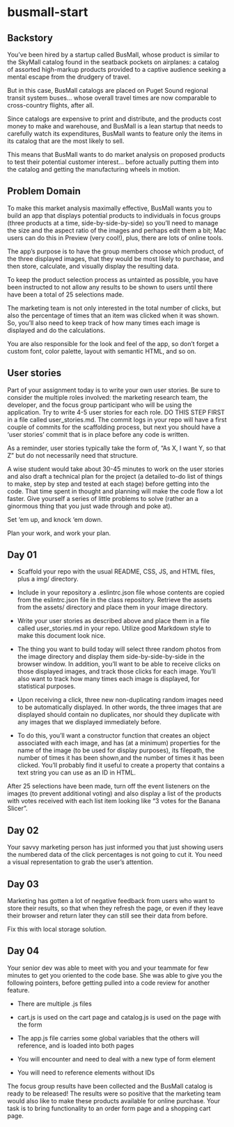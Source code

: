 # busmall-start

## Backstory


You’ve been hired by a startup called BusMall, whose product is similar to the SkyMall catalog found in the seatback pockets on airplanes: a catalog of assorted high-markup products provided to a captive audience seeking a mental escape from the drudgery of travel.


But in this case, BusMall catalogs are placed on Puget Sound regional transit system buses… whose overall travel times are now comparable to cross-country flights, after all.


Since catalogs are expensive to print and distribute, and the products cost money to make and warehouse, and BusMall is a lean startup that needs to carefully watch its expenditures, BusMall wants to feature only the items in its catalog that are the most likely to sell.


This means that BusMall wants to do market analysis on proposed products to test their potential customer interest… before actually putting them into the catalog and getting the manufacturing wheels in motion.

## Problem Domain


To make this market analysis maximally effective, BusMall wants you to build an app that displays potential products to individuals in focus groups (three products at a time, side-by-side-by-side) so you’ll need to manage the size and the aspect ratio of the images and perhaps edit them a bit; Mac users can do this in Preview (very cool!), plus, there are lots of online tools.


The app’s purpose is to have the group members choose which product, of the three displayed images, that they would be most likely to purchase, and then store, calculate, and visually display the resulting data.


To keep the product selection process as untainted as possible, you have been instructed to not allow any results to be shown to users until there have been a total of 25 selections made.


The marketing team is not only interested in the total number of clicks, but also the percentage of times that an item was clicked when it was shown. So, you’ll also need to keep track of how many times each image is displayed and do the calculations.


You are also responsible for the look and feel of the app, so don’t forget a custom font, color palette, layout with semantic HTML, and so on.


## User stories


Part of your assignment today is to write your own user stories. Be sure to consider the multiple roles involved: the marketing research team, the developer, and the focus group participant who will be using the application. Try to write 4-5 user stories for each role. DO THIS STEP FIRST in a file called user_stories.md. The commit logs in your repo will have a first couple of commits for the scaffolding process, but next you should have a ‘user stories’ commit that is in place before any code is written.


As a reminder, user stories typically take the form of, “As X, I want Y, so that Z” but do not necessarily need that structure.


A wise student would take about 30-45 minutes to work on the user stories and also draft a technical plan for the project (a detailed to-do list of things to make, step by step and tested at each stage) before getting into the code. That time spent in thought and planning will make the code flow a lot faster. Give yourself a series of little problems to solve (rather an a ginormous thing that you just wade through and poke at).


Set ‘em up, and knock ‘em down.


Plan your work, and work your plan.

## Day 01

* Scaffold your repo with the usual README, CSS, JS, and HTML files, plus a img/ directory.

* Include in your repository a .eslintrc.json file whose contents are copied from the eslintrc.json file in the class repository.
Retrieve the assets from the assets/ directory and place them in your image directory.

* Write your user stories as described above and place them in a file called user_stories.md in your repo. Utilize good Markdown style to make this document look nice.

* The thing you want to build today will select three random photos from the image directory and display them side-by-side-by-side in the browser window.
In addition, you’ll want to be able to receive clicks on those displayed images, and track those clicks for each image. You’ll also want to track how many times each image is displayed, for statistical purposes.

* Upon receiving a click, three new non-duplicating random images need to be automatically displayed. In other words, the three images that are displayed should contain no duplicates, nor should they duplicate with any images that we displayed immediately before.

* To do this, you’ll want a constructor function that creates an object associated with each image, and has (at a minimum) properties for the name of the image (to be used for display purposes), its filepath, the number of times it has been shown,and the number of times it has been clicked. You’ll probably find it useful to create a property that contains a text string you can use as an ID in HTML.


After 25 selections have been made, turn off the event listeners on the images (to prevent additional voting) and also display a list of the products with votes received with each list item looking like “3 votes for the Banana Slicer”.

## Day 02


Your savvy marketing person has just informed you that just showing users the numbered data of the click percentages is not going to cut it. You need a visual representation to grab the user’s attention.

## Day 03


Marketing has gotten a lot of negative feedback from users who want to store their results, so that when they refresh the page, or even if they leave their browser and return later they can still see their data from before.

Fix this with local storage solution. 

## Day 04

Your senior dev was able to meet with you and your teammate for few minutes to get you oriented to the code base. She was able to give you the following pointers, before getting pulled into a code review for another feature.


* There are multiple .js files

* cart.js is used on the cart page and catalog.js is used on the page with the form

* The app.js file carries some global variables that the others will reference, and is loaded into both pages

* You will encounter and need to deal with a new type of form element

* You will need to reference elements without IDs

The focus group results have been collected and the BusMall catalog is ready to be released! The results were so positive that the marketing team would also like to make these products available for online purchase. Your task is to bring functionality to an order form page and a shopping cart page.



